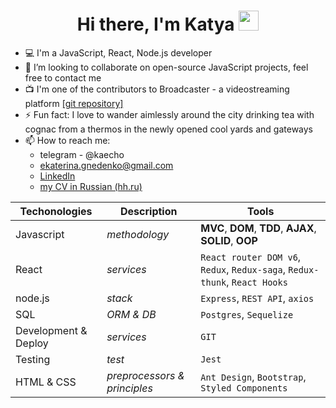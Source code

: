 <h1 align="center">Hi there, I'm Katya</a> 
<img src="https://github.com/blackcater/blackcater/raw/main/images/Hi.gif" height="32"/></h1>

<ul>
  <li>💻 I'm a JavaScript, React, Node.js developer</li>
  <li>👯 I’m looking to collaborate on open-source JavaScript projects, feel free to contact me</li>
  <li>📺 I'm one of the contributors to Broadcaster - a videostreaming platform <a href="https://github.com/kaechyou/broadcaster" target="_blank">[git repository]</a></li>
  <li>⚡ Fun fact: I love to wander aimlessly around the city drinking tea with cognac from a thermos in the newly opened cool yards and gateways</li>
  <li>📫 How to reach me:
    <ul>
      <li>telegram - @kaecho</li>
      <li><a href="mailto:ekaterina.gnedenko@gmail.com">ekaterina.gnedenko@gmail.com</a></li>
      <li><a href="https://www.linkedin.com/in/ekaterina-gnedenko/" target="_blank">LinkedIn</a></li>
      <li><a href="https://hh.ru/applicant/resumes/view?resume=c3bb9bf7ff09ccd7fc0039ed1f356679353662" target="_blank">my CV in Russian (hh.ru)</a></li>
    </ul>
  </li>
</ul>

Techonologies | Description | Tools
--- | --- | ---
Javascript | *methodology* | **MVC**, **DOM**, **TDD**, **AJAX**, **SOLID**, **OOP**
React | *services* | `React router DOM v6`, `Redux`, `Redux-saga`, `Redux-thunk`, `React Hooks`
node.js | *stack* | `Express`, `REST API`, `axios`
SQL | *ORM & DB* | `Postgres`, `Sequelize`
Development & Deploy | *services* | `GIT`
Testing | *test* | `Jest`
HTML & CSS | *preprocessors & principles* | `Ant Design`, `Bootstrap`, `Styled Components`
